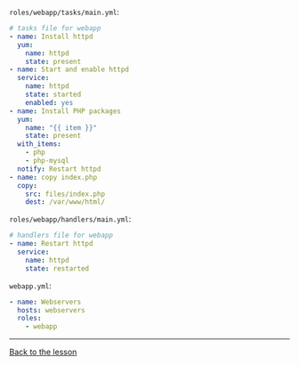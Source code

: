 `roles/webapp/tasks/main.yml`:

```yaml
# tasks file for webapp
- name: Install httpd
  yum:
    name: httpd
    state: present
- name: Start and enable httpd
  service:
    name: httpd
    state: started
    enabled: yes
- name: Install PHP packages
  yum:
    name: "{{ item }}"
    state: present
  with_items:
    - php
    - php-mysql
  notify: Restart httpd
- name: copy index.php
  copy:
    src: files/index.php
    dest: /var/www/html/
```

`roles/webapp/handlers/main.yml`:

```yaml
# handlers file for webapp
- name: Restart httpd
  service:
    name: httpd
    state: restarted
```

`webapp.yml`:

```yaml
- name: Webservers
  hosts: webservers
  roles:
    - webapp
```

---

[Back to the lesson](05_your_first_role.md)
